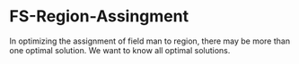 # FS-Region-Assingment
In optimizing the assignment of field man to region, there may be more than one optimal solution. We want to know all optimal solutions.
